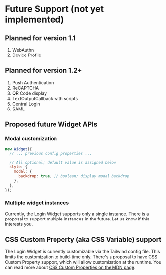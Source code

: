 # Future Support (not yet implemented)

## Planned for version 1.1

1. WebAuthn
2. Device Profile

## Planned for version 1.2+

1. Push Authentication
2. ReCAPTCHA
3. QR Code display
4. TextOutputCallback with scripts
5. Central Login
6. SAML

## Proposed future Widget APIs

### Modal customization

```js
new Widget({
  // ... previous config properties ...

  // All optional; default value is assigned below
  style: {
    modal: {
      backdrop: true, // boolean; display modal backdrop
    },
  },
});
```

### Multiple widget instances

Currently, the Login Widget supports only a single instance. There is a proposal to support multiple instances in the future. Let us know if this interests you.

## CSS Custom Property (aka CSS Variable) support

The Login Widget is currently customizable via the Tailwind config file. This limits the customization to build-time only. There's a proposal to have CSS Custom Property support, which will allow customization at the runtime. You can read more about [CSS Custom Properties on the MDN page](https://developer.mozilla.org/en-US/docs/Web/CSS/Using_CSS_custom_properties).
